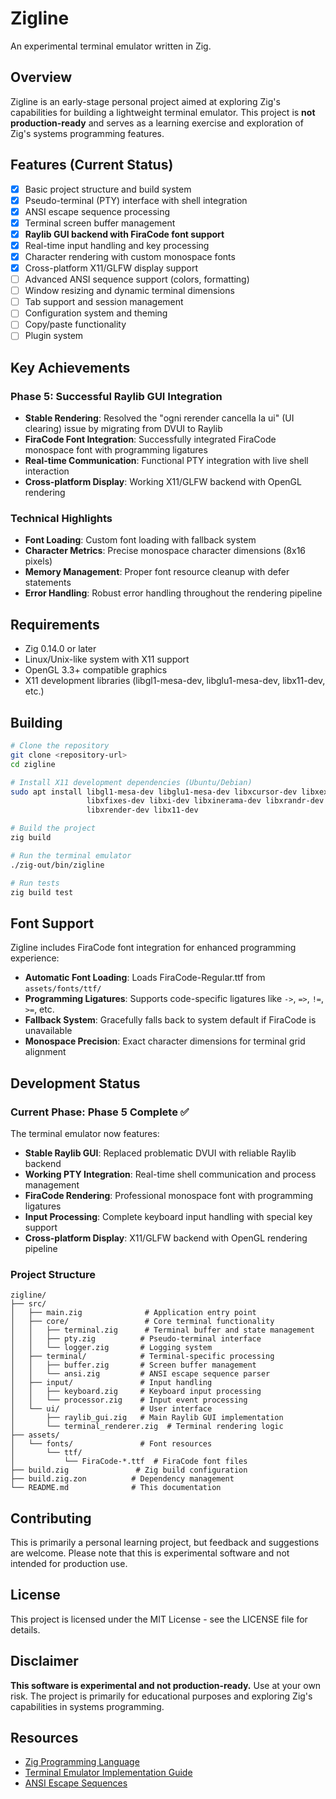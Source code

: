 # Zigline

An experimental terminal emulator written in Zig.

## Overview

Zigline is an early-stage personal project aimed at exploring Zig's capabilities for building a lightweight terminal emulator. This project is **not production-ready** and serves as a learning exercise and exploration of Zig's systems programming features.

## Features (Current Status)

- [x] Basic project structure and build system
- [x] Pseudo-terminal (PTY) interface with shell integration
- [x] ANSI escape sequence processing
- [x] Terminal screen buffer management  
- [x] **Raylib GUI backend with FiraCode font support**
- [x] Real-time input handling and key processing
- [x] Character rendering with custom monospace fonts
- [x] Cross-platform X11/GLFW display support
- [ ] Advanced ANSI sequence support (colors, formatting)
- [ ] Window resizing and dynamic terminal dimensions
- [ ] Tab support and session management
- [ ] Configuration system and theming
- [ ] Copy/paste functionality
- [ ] Plugin system

## Key Achievements

### Phase 5: Successful Raylib GUI Integration
- **Stable Rendering**: Resolved the "ogni rerender cancella la ui" (UI clearing) issue by migrating from DVUI to Raylib
- **FiraCode Font Integration**: Successfully integrated FiraCode monospace font with programming ligatures
- **Real-time Communication**: Functional PTY integration with live shell interaction
- **Cross-platform Display**: Working X11/GLFW backend with OpenGL rendering

### Technical Highlights
- **Font Loading**: Custom font loading with fallback system
- **Character Metrics**: Precise monospace character dimensions (8x16 pixels)
- **Memory Management**: Proper font resource cleanup with defer statements
- **Error Handling**: Robust error handling throughout the rendering pipeline

## Requirements

- Zig 0.14.0 or later
- Linux/Unix-like system with X11 support
- OpenGL 3.3+ compatible graphics
- X11 development libraries (libgl1-mesa-dev, libglu1-mesa-dev, libx11-dev, etc.)

## Building

```bash
# Clone the repository
git clone <repository-url>
cd zigline

# Install X11 development dependencies (Ubuntu/Debian)
sudo apt install libgl1-mesa-dev libglu1-mesa-dev libxcursor-dev libxext-dev \
                 libxfixes-dev libxi-dev libxinerama-dev libxrandr-dev \
                 libxrender-dev libx11-dev

# Build the project
zig build

# Run the terminal emulator
./zig-out/bin/zigline

# Run tests
zig build test
```

## Font Support

Zigline includes FiraCode font integration for enhanced programming experience:

- **Automatic Font Loading**: Loads FiraCode-Regular.ttf from `assets/fonts/ttf/`
- **Programming Ligatures**: Supports code-specific ligatures like `->`, `=>`, `!=`, `>=`, etc.
- **Fallback System**: Gracefully falls back to system default if FiraCode is unavailable
- **Monospace Precision**: Exact character dimensions for terminal grid alignment

## Development Status

### Current Phase: Phase 5 Complete ✅
The terminal emulator now features:

- **Stable Raylib GUI**: Replaced problematic DVUI with reliable Raylib backend
- **Working PTY Integration**: Real-time shell communication and process management  
- **FiraCode Rendering**: Professional monospace font with programming ligatures
- **Input Processing**: Complete keyboard input handling with special key support
- **Cross-platform Display**: X11/GLFW backend with OpenGL rendering pipeline

### Project Structure

```
zigline/
├── src/
│   ├── main.zig              # Application entry point
│   ├── core/                 # Core terminal functionality
│   │   ├── terminal.zig      # Terminal buffer and state management
│   │   ├── pty.zig          # Pseudo-terminal interface
│   │   └── logger.zig       # Logging system
│   ├── terminal/            # Terminal-specific processing
│   │   ├── buffer.zig       # Screen buffer management
│   │   └── ansi.zig         # ANSI escape sequence parser
│   ├── input/               # Input handling
│   │   ├── keyboard.zig     # Keyboard input processing
│   │   └── processor.zig    # Input event processing
│   └── ui/                  # User interface
│       ├── raylib_gui.zig   # Main Raylib GUI implementation
│       └── terminal_renderer.zig  # Terminal rendering logic
├── assets/
│   └── fonts/               # Font resources
│       └── ttf/
│           └── FiraCode-*.ttf  # FiraCode font files
├── build.zig               # Zig build configuration
├── build.zig.zon          # Dependency management
└── README.md              # This documentation
```

## Contributing

This is primarily a personal learning project, but feedback and suggestions are welcome. Please note that this is experimental software and not intended for production use.

## License

This project is licensed under the MIT License - see the LICENSE file for details.

## Disclaimer

**This software is experimental and not production-ready.** Use at your own risk. The project is primarily for educational purposes and exploring Zig's capabilities in systems programming.

## Resources

- [Zig Programming Language](https://ziglang.org/)
- [Terminal Emulator Implementation Guide](https://www.uninformativ.de/blog/postings/2018-02-24/0/POSTING-en.html)
- [ANSI Escape Sequences](https://en.wikipedia.org/wiki/ANSI_escape_code)
